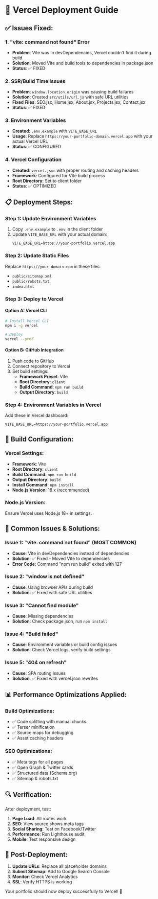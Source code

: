 # 🚀 Vercel Deployment Guide

## ✅ **Issues Fixed:**

### **1. "vite: command not found" Error**
- **Problem**: Vite was in devDependencies, Vercel couldn't find it during build
- **Solution**: Moved Vite and build tools to dependencies in package.json
- **Status**: ✅ FIXED

### **2. SSR/Build Time Issues** 
- **Problem**: `window.location.origin` was causing build failures
- **Solution**: Created `src/utils/url.js` with safe URL utilities
- **Fixed Files**: SEO.jsx, Home.jsx, About.jsx, Projects.jsx, Contact.jsx
- **Status**: ✅ FIXED

### **3. Environment Variables**
- **Created**: `.env.example` with `VITE_BASE_URL`
- **Usage**: Replace `https://your-portfolio-domain.vercel.app` with your actual Vercel URL
- **Status**: ✅ CONFIGURED

### **4. Vercel Configuration**
- **Created**: `vercel.json` with proper routing and caching headers
- **Framework**: Configured for Vite build process
- **Root Directory**: Set to client folder
- **Status**: ✅ OPTIMIZED

## 📋 **Deployment Steps:**

### **Step 1: Update Environment Variables**
1. Copy `.env.example` to `.env` in the client folder
2. Update `VITE_BASE_URL` with your actual domain:
   ```env
   VITE_BASE_URL=https://your-portfolio.vercel.app
   ```

### **Step 2: Update Static Files**
Replace `https://your-domain.com` in these files:
- `public/sitemap.xml`
- `public/robots.txt`
- `index.html`

### **Step 3: Deploy to Vercel**

#### **Option A: Vercel CLI**
```bash
# Install Vercel CLI
npm i -g vercel

# Deploy
vercel --prod
```

#### **Option B: GitHub Integration**
1. Push code to GitHub
2. Connect repository to Vercel
3. Set build settings:
   - **Framework Preset**: Vite
   - **Root Directory**: `client`
   - **Build Command**: `npm run build`
   - **Output Directory**: `build`

### **Step 4: Environment Variables in Vercel**
Add these in Vercel dashboard:
```
VITE_BASE_URL=https://your-portfolio.vercel.app
```

## 🔧 **Build Configuration:**

### **Vercel Settings:**
- **Framework**: Vite
- **Root Directory**: `client` 
- **Build Command**: `npm run build`
- **Output Directory**: `build`
- **Install Command**: `npm install`
- **Node.js Version**: 18.x (recommended)

### **Node.js Version:**
Ensure Vercel uses Node.js 18+ in settings.

## 🐛 **Common Issues & Solutions:**

### **Issue 1: "vite: command not found" (MOST COMMON)**
- **Cause**: Vite in devDependencies instead of dependencies
- **Solution**: ✅ Fixed - Moved Vite to dependencies
- **Error Code**: Command "npm run build" exited with 127

### **Issue 2: "window is not defined"**
- **Cause**: Using browser APIs during build
- **Solution**: ✅ Fixed with safe URL utilities

### **Issue 3: "Cannot find module"**
- **Cause**: Missing dependencies
- **Solution**: Check package.json, run `npm install`

### **Issue 4: "Build failed"**
- **Cause**: Environment variables or build config issues
- **Solution**: Check Vercel logs, verify build settings

### **Issue 5: "404 on refresh"**
- **Cause**: SPA routing issues
- **Solution**: ✅ Fixed with vercel.json rewrites

## 📊 **Performance Optimizations Applied:**

### **Build Optimizations:**
- ✅ Code splitting with manual chunks
- ✅ Terser minification
- ✅ Source maps for debugging
- ✅ Asset caching headers

### **SEO Optimizations:**
- ✅ Meta tags for all pages
- ✅ Open Graph & Twitter cards
- ✅ Structured data (Schema.org)
- ✅ Sitemap & robots.txt

## 🔍 **Verification:**

After deployment, test:
1. **Page Load**: All routes work
2. **SEO**: View source shows meta tags
3. **Social Sharing**: Test on Facebook/Twitter
4. **Performance**: Run Lighthouse audit
5. **Mobile**: Test responsive design

## 📝 **Post-Deployment:**

1. **Update URLs**: Replace all placeholder domains
2. **Submit Sitemap**: Add to Google Search Console
3. **Monitor**: Check Vercel Analytics
4. **SSL**: Verify HTTPS is working

Your portfolio should now deploy successfully to Vercel! 🎉